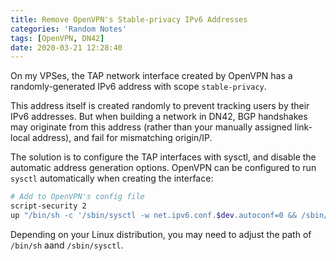 ```yaml
---
title: Remove OpenVPN's Stable-privacy IPv6 Addresses
categories: 'Random Notes'
tags: [OpenVPN, DN42]
date: 2020-03-21 12:28:40
---
```


On my VPSes, the TAP network interface created by OpenVPN has a randomly-generated IPv6 address with scope `stable-privacy`.

This address itself is created randomly to prevent tracking users by their IPv6 addresses. But when building a network in DN42, BGP handshakes may originate from this address (rather than your manually assigned link-local address), and fail for mismatching origin/IP.

The solution is to configure the TAP interfaces with sysctl, and disable the automatic address generation options. OpenVPN can be configured to run `sysctl` automatically when creating the interface:

```bash
# Add to OpenVPN's config file
script-security 2
up "/bin/sh -c '/sbin/sysctl -w net.ipv6.conf.$dev.autoconf=0 && /sbin/sysctl -w net.ipv6.conf.$dev.accept_ra=0 && /sbin/sysctl -w net.ipv6.conf.$dev.addr_gen_mode=1'"
```

Depending on your Linux distribution, you may need to adjust the path of `/bin/sh` aand `/sbin/sysctl`.
